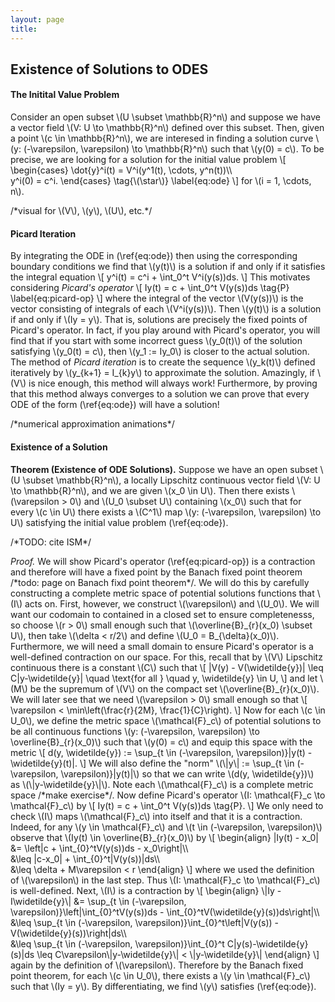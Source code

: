 ```yaml
---
layout: page
title:
---
```


## Existence of Solutions to ODES

#### The Initital Value Problem

Consider an open subset \\(U \subset \mathbb{R}^n\\) and suppose we have a vector field \\(V: U \to \mathbb{R}^n\\) defined over this subset. Then, given a point \\(c \in \mathbb{R}^n\\), we are interesed in finding a solution curve \\(y: (-\varepsilon, \varepsilon) \to \mathbb{R}^n\\) such that \\(y(0) = c\\). To be precise, we are looking for a solution for the initial value problem
\\[
    \begin{cases}
        \dot{y}^i(t) = V^i(y^1(t), \cdots, y^n(t))\\\\\
        y^i(0) = c^i.
    \end{cases}
    \tag{\\(\star\\)} \label{eq:ode}
\\]
for \\(i = 1, \cdots, n\\).

/\*visual for \\(V\\), \\(y\\), \\(U\\), etc.\*/

#### Picard Iteration

By integrating the ODE in (\ref{eq:ode}) then using the corresponding boundary conditions we find that \\(y(t)\\) is a solution if and only if it satisfies the integral equation
\\[
    y^i(t) = c^i + \int_0^t V^i(y(s))ds.
\\]
This motivates considering *Picard's operator*
\\[
    Iy(t) = c  + \int_0^t V(y(s))ds \tag{P} \label{eq:picard-op}
\\]
where the integral of the vector \\(V(y(s))\\) is the vector consisting of integrals of each \\(V^i(y(s))\\). Then \\(y(t)\\) is a solution if and only if \\(Iy = y\\). That is, solutions are precisely the fixed points of Picard's operator. In fact, if you play around with Picard's operator, you will find that if you start with some incorrect guess \\(y\_0(t)\\) of the solution satisfying \\(y\_0(t) = c\\), then \\(y\_1 := Iy\_0\\) is closer to the actual solution. The method of *Picard iteration* is to create the sequence \\(y\_k(t)\\) defined iteratively by \\(y\_{k+1} = I_{k}y\\) to approximate the solution. Amazingly, if \\(V\\) is nice enough, this method will always work! Furthermore, by proving that this method always converges to a solution we can prove that every ODE of the form (\ref{eq:ode}) will have a solution!

/\*numerical approximation animations\*/

#### Existence of a Solution

**Theorem (Existence of ODE Solutions).** Suppose we have an open subset \\(U \subset \mathbb{R}^n\\), a locally Lipschitz continuous vector field \\(V: U \to \mathbb{R}^n\\), and we are given \\(x\_0 \in U\\). Then there exists \\(\varepsilon > 0\\) and \\(U_0 \subset U\\) containing \\(x\_0\\) such that for every \\(c \in U\\) there exists a \\(C^1\\) map \\(y: (-\varepsilon, \varepsilon) \to U\\) satisfying the initial value problem (\ref{eq:ode}).

/\*TODO: cite ISM\*/

*Proof.* We will show Picard's operator (\ref{eq:picard-op}) is a contraction and therefore will have a fixed point by the Banach fixed point theorem /\*todo: page on Banach fixd point theorem\*/. We will do this by carefully constructing a complete metric space of potential solutions functions that \\(I\\) acts on. First, however, we construct \\(\varepsilon\\) and \\(U\_0\\). We will want our codomain to contained in a closed set to ensure completenesss, so choose \\(r > 0\\) small enough such that \\(\overline{B}\_{r}(x\_0) \subset U\\), then take \\(\delta < r/2\\) and define \\(U\_0 = B_{\delta}(x\_0)\\). Furthermore, we will need a small domain to ensure Picard's operator is a well-defined contraction on our space. For this, recall that by \\(V\\) Lipschitz continuous there is a constant \\(C\\) such that
\\[
    |V(y) - V(\widetilde{y})| \leq C|y-\widetilde{y}| \quad \text{for all } \quad y, \widetilde{y} \in U,
\\]
and let \\(M\\) be the supremum of \\(V\\) on the compact set \\(\overline{B}\_{r}(x\_0)\\).
We will later see that we need \\(\varepsilon > 0\\) small enough so that
\\[
    \varepsilon < \min\left(\frac{r}{2M}, \frac{1}{C}\right).
\\]
Now for each \\(c \in U_0\\), we define the metric space \\(\mathcal{F}\_c\\) of potential solutions to be all continuous functions \\(y: (-\varepsilon, \varepsilon) \to \overline{B}\_{r}(x\_0)\\) such that \\(y(0) = c\\) and equip this space with the metric
\\[
    d(y, \widetilde{y}) := \sup_{t \in (-\varepsilon, \varepsilon)}|y(t) - \widetilde{y}(t)|.
\\]
We will also define the "norm" \\(\\|y\\| := \sup_{t \in (-\varepsilon, \varepsilon)}|y(t)|\\) so that we can write \\(d(y, \widetilde{y})\\) as \\(\\|y-\widetilde{y}\\|\\). Note each \\(\mathcal{F}\_c\\) is a complete metric space /\*make exercise\*/. Now define Picard's operator \\(I: \mathcal{F}\_c \to \mathcal{F}\_c\\) by 
\\[
    Iy(t) = c  + \int_0^t V(y(s))ds \tag{P}.
\\]
We only need to check \\(I\\) maps \\(\mathcal{F}\_c\\) into itself and that it is a contraction. Indeed, for any \\(y \in \mathcal{F}\_c\\) and \\(t \in (-\varepsilon, \varepsilon)\\) observe that \\(Iy(t) \in \overline{B}\_{r}(x\_0)\\) by
\\[
    \begin{align}
        |Iy(t) - x\_0| &= \left\|c + \int\_{0}^tV(y(s))ds - x\_0\right\|\\\\\
        &\leq |c-x\_0| + \int\_{0}^t|V(y(s))|ds\\\\\
        &\leq \delta + M\varepsilon < r
    \end{align}
\\]
where we used the definition of \\(\varepsilon\\) in the last step. Thus \\(I: \mathcal{F}\_c \to \mathcal{F}\_c\\) is well-defined. Next, \\(I\\) is a contraction by
\\[
    \begin{align}
        \\|Iy - I\widetilde{y}\\|
        &= \sup\_{t \in (-\varepsilon, \varepsilon)}\left\|\int\_{0}^tV(y(s))ds - \int\_{0}^tV(\widetilde{y}(s))ds\right\|\\\\\
        &\leq \sup\_{t \in (-\varepsilon, \varepsilon)}\int\_{0}^t\left\|V(y(s)) - V(\widetilde{y}(s))\right\|ds\\\\\
        &\leq \sup\_{t \in (-\varepsilon, \varepsilon)}\int\_{0}^t C\|y(s)-\widetilde{y}(s)\|ds \leq C\varepsilon\\|y-\widetilde{y}\\| < \\|y-\widetilde{y}\\|
    \end{align}
\\]
again by the definition of \\(\varepsilon\\). Therefore by the Banach fixed point theorem, for each \\(c \in U\_0\\), there exists a \\(y \in \mathcal{F}\_c\\\) such that \\(Iy = y\\). By differentiating, we find \\(y\\) satisfies (\ref{eq:ode}).
